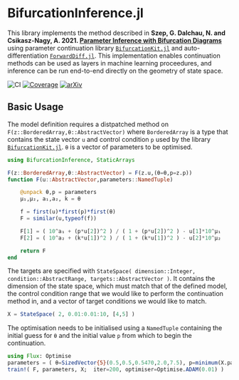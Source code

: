 # BifurcationInference.jl

This library implements the method described in **Szep, G. Dalchau, N. and Csikasz-Nagy, A. 2021. [Parameter Inference with Bifurcation Diagrams](https://arxiv.org/abs/2106.04243)** using parameter continuation library [`BifurcationKit.jl`](https://github.com/rveltz/BifurcationKit.jl) and auto-differentiation [`ForwardDiff.jl`](https://github.com/JuliaDiff/ForwardDiff.jl). This implementation enables continuation methods can be used as layers in machine learning proceedures, and inference can be run end-to-end directly on the geometry of state space.

![CI](https://github.com/gszep/BifurcationInference.jl/workflows/CI/badge.svg)
[![Coverage](https://codecov.io/gh/gszep/BifurcationInference.jl/branch/master/graph/badge.svg)](https://codecov.io/gh/gszep/BifurcationInference.jl)
[![arXiv](https://img.shields.io/badge/arXiv-2106.04243-b31b1b.svg)](https://arxiv.org/abs/2106.04243)

## Basic Usage
The model definition requires a distpatched method on `F(z::BorderedArray,θ::AbstractVector)` where `BorderedArray` is a type that contains the state vector `u` and control condition `p` used by the library [`BifurcationKit.jl`](https://github.com/rveltz/BifurcationKit.jl). `θ` is a vector of parameters to be optimised.
```julia
using BifurcationInference, StaticArrays

F(z::BorderedArray,θ::AbstractVector) = F(z.u,(θ=θ,p=z.p))
function F(u::AbstractVector,parameters::NamedTuple)

	@unpack θ,p = parameters
	μ₁,μ₂, a₁,a₂, k = θ

	f = first(u)*first(p)*first(θ)
	F = similar(u,typeof(f))

	F[1] = ( 10^a₁ + (p*u[2])^2 ) / ( 1 + (p*u[2])^2 ) - u[1]*10^μ₁
	F[2] = ( 10^a₂ + (k*u[1])^2 ) / ( 1 + (k*u[1])^2 ) - u[2]*10^μ₂

	return F
end
```
The targets are specified with `StateSpace( dimension::Integer, condition::AbstractRange, targets::AbstractVector )`. It contains the dimension of the state space, which must match that of the defined model, the control condition range that we would like to perform the continuation method in, and a vector of target conditions we would like to match.
```julia
X = StateSpace( 2, 0.01:0.01:10, [4,5] )
```
The optimisation needs to be initialised using a `NamedTuple` containing the initial guess for `θ` and the initial value `p` from which to begin the continuation.
```julia
using Flux: Optimise
parameters = ( θ=SizedVector{5}(0.5,0.5,0.5470,2.0,7.5), p=minimum(X.parameter) )
train!( F, parameters, X;  iter=200, optimiser=Optimise.ADAM(0.01) )
```
